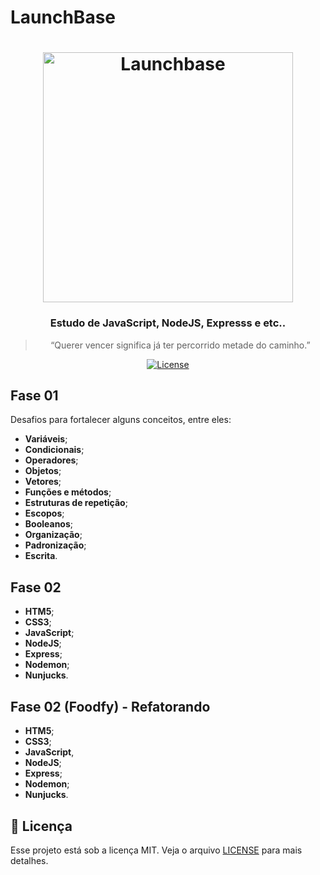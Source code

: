 # LaunchBase


<h1 align="center">
    <img alt="Launchbase" src="https://storage.googleapis.com/golden-wind/bootcamp-launchbase/logo.png" width="400px" />
</h1>

<h3 align="center">
  Estudo de JavaScript, NodeJS, Expresss e etc..
</h3>

<blockquote align="center">“Querer vencer significa já ter percorrido metade do caminho.”</blockquote>

<p align="center">

  
  <a href="LICENSE" >
    <img alt="License" src="https://img.shields.io/badge/license-MIT-%23F8952D">
  </a>

</p>

<h2>
  Fase 01
</h2>

Desafios para fortalecer alguns conceitos, entre eles:

- **Variáveis**;
- **Condicionais**;
- **Operadores**;
- **Objetos**;
- **Vetores**;
- **Funções e métodos**;
- **Estruturas de repetição**;
- **Escopos**;
- **Booleanos**;
- **Organização**;
- **Padronização**;
- **Escrita**.

<h2>
  Fase 02
</h2>

- **HTM5**;
- **CSS3**;
- **JavaScript**;
- **NodeJS**;
- **Express**;
- **Nodemon**;
- **Nunjucks**.

<h2>
  Fase 02 (Foodfy) - Refatorando
</h2>

- **HTM5**;
- **CSS3**;
- **JavaScript**,
- **NodeJS**;
- **Express**;
- **Nodemon**;
- **Nunjucks**.

## :memo: Licença

Esse projeto está sob a licença MIT. Veja o arquivo [LICENSE](../LICENSE) para mais detalhes.
